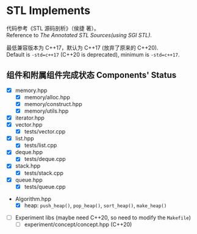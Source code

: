 # STL Implements
代码参考《STL 源码剖析》（侯捷 著）。  
Reference to *The Annotated STL Sources(using SGI STL)*.   

最低兼容版本为 C++17，默认为 C++17 (放弃了原来的 C++20).  
Default is `-std=c++17` (C++20 is deprecated), minimum is `-std=c++17`.  


## 组件和附属组件完成状态 Components' Status
- [x] memory.hpp
  - [x] memory/alloc.hpp
  - [x] memory/construct.hpp
  - [x] memory/utils.hpp
- [x] iterator.hpp
- [x] vector.hpp
  - [x] tests/vector.cpp
- [x] list.hpp
  - [x] tests/list.cpp
- [x] deque.hpp
  - [x] tests/deque.cpp
- [x] stack.hpp
  - [x] tests/stack.cpp
- [x] queue.hpp
  - [x] tests/queue.cpp
- Algorithm.hpp
  - [x] heap: `push_heap()`, `pop_heap()`, `sort_heap()`, `make_heap()`
- [ ] Experiment libs (maybe need C++20, so need to modify the `Makefile`)
  - [ ] experiment/concept/concept.hpp (C++20)
